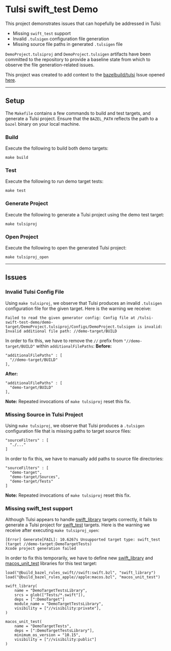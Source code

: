 # Tulsi swift_test Demo
This project demonstrates issues that can hopefully be addressed in Tulsi:
- Missing `swift_test` support
- Invalid `.tulsigen` configuration file generation
- Missing source file paths in generated `.tulsigen` file

`DemoProject.tulsiproj` and `DemoProject.tulsigen` artifacts have been committed to the repository to provide a baseline state from which to observe the file generation-related issues.

This project was created to add context to the [bazelbuild/tulsi](https://github.com/bazelbuild/tulsi) Issue opened [here](https://github.com/bazelbuild/tulsi/issues/224).

---

## Setup
The `Makefile` contains a few commands to build and test targets, and generate a Tulsi project. Ensure that the `BAZEL_PATH` reflects the path to a `bazel` binary on your local machine.

### Build
Execute the following to build both demo targets:
```
make build
```

### Test
Execute the following to run demo target tests:
```
make test
```

### Generate Project
Execute the following to generate a Tulsi project using the demo test target:
```
make tulsiproj
```

### Open Project
Execute the following to open the generated Tulsi project:
```
make tulsiproj_open
```

---

## Issues

### Invalid Tulsi Config File
Using `make tulsiproj`, we observe that Tulsi produces an invalid `.tulsigen` configuration file for the given target. Here is the warning we receive:
```
Failed to read the given generator config: Config file at /tulsi-swift-test-demo/demo-target/DemoProject.tulsiproj/Configs/DemoProject.tulsigen is invalid: Invalid additional file path: //demo-target/BUILD
```

In order to fix this, we have to remove the `//` prefix from `"//demo-target/BUILD"` within `additionalFilePaths`:
**Before:**
```
"additionalFilePaths" : [
  "//demo-target/BUILD"
],
```

**After:**
```
"additionalFilePaths" : [
  "demo-target/BUILD"
],
```

**Note:** Repeated invocations of `make tulsiproj` reset this fix.

### Missing Source in Tulsi Project
Using `make tulsiproj`, we observe that Tulsi produces a `.tulsigen` configuration file that is missing paths to target source files:
```
"sourceFilters" : [
  "./..."
]
```

In order to fix this, we have to manually add paths to source file directories:
```
"sourceFilters" : [
  "demo-target",
  "demo-target/Sources",
  "demo-target/Tests"
]
```

**Note:** Repeated invocations of `make tulsiproj` reset this fix.

### Missing swift_test support
Although Tulsi appears to handle [swift_library](https://github.com/bazelbuild/rules_swift/blob/9d472c1a0124a2f06ee234ce64fa174cba0637c9/swift/swift.bzl#L80) targets correctly, it fails to generate a Tulsi project for [swift_test](https://github.com/bazelbuild/rules_swift/blob/9d472c1a0124a2f06ee234ce64fa174cba0637c9/swift/swift.bzl#L81) targets. Here is the warning we receive after executing `make tulsiproj_open`:
```
[Error] Generate[FAIL]: 10.6267s Unsupported target type: swift_test (target //demo-target:DemoTargetTests)
Xcode project generation failed
```

In order to fix this temporarily, we have to define new [swift_library](https://github.com/bazelbuild/rules_swift/blob/9d472c1a0124a2f06ee234ce64fa174cba0637c9/swift/swift.bzl#L80) and [macos_unit_test](https://github.com/bazelbuild/rules_apple/blob/5819dc78d9233dce35d546f7a69690f075bbf1e5/apple/macos.bzl#L310) libraries for this test target:
```
load("@build_bazel_rules_swift//swift:swift.bzl", "swift_library")
load("@build_bazel_rules_apple//apple:macos.bzl", "macos_unit_test")

swift_library(
    name = "DemoTargetTestsLibrary",
    srcs = glob(["Tests/*.swift"]),
    deps = [":DemoTarget"]
    module_name = "DemoTargetTestsLibrary",
    visibility = ["//visibility:private"],
)

macos_unit_test(
    name = "DemoTargetTests",
    deps = [":DemoTargetTestsLibrary"],
    minimum_os_version = "10.15",
    visibility = ["//visibility:public"]
)
```
